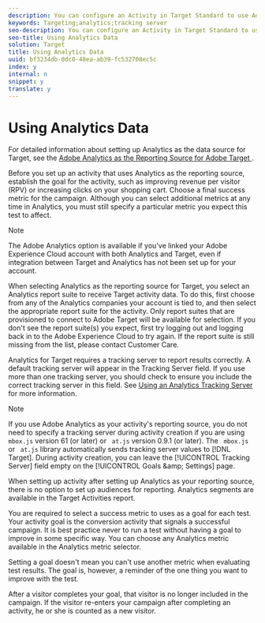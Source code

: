 ```yaml
---
description: You can configure an Activity in Target Standard to use Adobe Analytics as the reporting source (A4T).
keywords: Targeting;analytics;tracking server
seo-description: You can configure an Activity in Target Standard to use Adobe Analytics as the reporting source (A4T).
seo-title: Using Analytics Data
solution: Target
title: Using Analytics Data
uuid: bf3234db-0dc0-48ea-ab39-fc532708ec5c
index: y
internal: n
snippet: y
translate: y
---
```


# Using Analytics Data

For detailed information about setting up Analytics as the data source for Target, see the [ Adobe Analytics as the Reporting Source for Adobe Target ](https://marketing.adobe.com/resources/help/en_US/target/a4t/a4t.html). 

Before you set up an activity that uses Analytics as the reporting source, establish the goal for the activity, such as improving revenue per visitor (RPV) or increasing clicks on your shopping cart. Choose a final success metric for the campaign. Although you can select additional metrics at any time in Analytics, you must still specify a particular metric you expect this test to affect. 


>[!NOTE]
>
>The Adobe Analytics option is available if you've linked your Adobe Experience Cloud account with both Analytics and Target, even if integration between Target and Analytics has not been set up for your account.



When selecting Analytics as the reporting source for Target, you select an Analytics report suite to receive Target activity data. To do this, first choose from any of the Analytics companies your account is tied to, and then select the appropriate report suite for the activity. Only report suites that are provisioned to connect to Adobe Target will be available for selection. If you don't see the report suite(s) you expect, first try logging out and logging back in to the Adobe Experience Cloud to try again. If the report suite is still missing from the list, please contact Customer Care. 

Analytics for Target requires a tracking server to report results correctly. A default tracking server will appear in the Tracking Server field. If you use more than one tracking server, you should check to ensure you include the correct tracking server in this field. See [ Using an Analytics Tracking Server ](../c_integrating_target_with_mac/a4t/t_analytics_tracking_server.md#task_72077BA7E93C4A65A715A18F32228823) for more information. 


>[!NOTE]
>
>If you use Adobe Analytics as your activity's reporting source, you do not need to specify a tracking server during activity creation if you are using ` mbox.js` version 61 (or later) or ` at.js` version 0.9.1 (or later). The ` mbox.js` or ` at.js` library automatically sends tracking server values to [!DNL  Target]. During activity creation, you can leave the [!UICONTROL  Tracking Server] field empty on the [!UICONTROL  Goals &amp;amp; Settings] page. 



When setting up activity after setting up Analytics as your reporting source, there is no option to set up audiences for reporting. Analytics segments are available in the Target Activities report. 

You are required to select a success metric to uses as a goal for each test. Your activity goal is the conversion activity that signals a successful campaign. It is best practice never to run a test without having a goal to improve in some specific way. You can choose any Analytics metric available in the Analytics metric selector. 

Setting a goal doesn't mean you can't use another metric when evaluating test results. The goal is, however, a reminder of the one thing you want to improve with the test. 

After a visitor completes your goal, that visitor is no longer included in the campaign. If the visitor re-enters your campaign after completing an activity, he or she is counted as a new visitor. 
